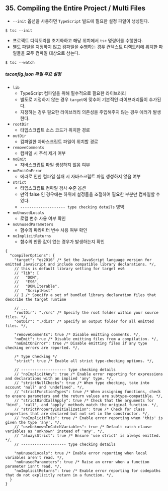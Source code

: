 
## 35. Compiling the Entire Project / Multi Files

* `--init` 옵션을 사용하면 `TypeScript` 빌드에 필요한 설정 파일이 생성된다.

```
$ tsc --init
```

* 프로젝트 디렉토리를 초기화하고 해당 위치에서 `tsc` 명령어를 수행한다.
* 별도 파일을 지정하지 않고 컴파일을 수행하는 경우 컨텍스트 디렉토리에 위치한 파일들을 모두 컴파일 대상으로 삼는다.

```
$ tsc --watch
```

##### tsconfig.json 파일 주요 설정

* `lib` 
    * TypeScript 컴파일을 위해 필수적으로 필요한 라이브러리
    * 별도로 지정하지 않는 경우 `target`에 맞추어 기본적인 라이브러리들이 추가된다.
    * 지정하는 경우 필요한 라이브러리 의존성을 주입해주지 않는 경우 에러가 발생한다.
* `rootDir`
    * 타입스크립트 소스 코드가 위치한 경로
* `outDir`
    * 컴파일한 자바스크립트 파일이 위치할 경로
* `removeComments`
    * 컴파일 시 주석 제거 여부
* `noEmit`
    * 자바스크립트 파일 생성하지 않음 여부
* `noEmitOnError`
    * 에러로 인한 컴파일 실패 시 자바스크립트 파일 생성하지 않음 여부
* `strict`
    * 타입스크립트 컴파일 검사 수준 옵션
    * 만약 false 인 경우에는 하위에 설정들을 조절하여 필요한 부분만 컴파일할 수 있다.
    * `-------------------- type checking details` 영역
* `noUnusedLocals`
    * 로컬 변수 사용 여부 확인
* `noUnusedParameters`
    * 함수의 파라미터 변수 사용 여부 확인
* `noImplicitReturns`
    * 함수의 반환 값이 없는 경우가 발생하는지 확인

```json{
{
  "compilerOptions": {
    "target": "es2016" /* Set the JavaScript language version for emitted JavaScript and include compatible library declarations. */,
    // this is default library setting for target es6
    // "lib": [
    //   "DOM",
    //   "ES6",
    //   "DOM.Iterable",
    //   "ScriptHost"
    // ] /* Specify a set of bundled library declaration files that describe the target runtime 
    
    // ...
    "rootDir": "./src" /* Specify the root folder within your source files. */,
    "outDir": "./dist" /* Specify an output folder for all emitted files. */,

    "removeComments": true /* Disable emitting comments. */,
    "noEmit": true /* Disable emitting files from a compilation. */,
    "noEmitOnError": true /* Disable emitting files if any type checking errors are reported. */,

    /* Type Checking */
    "strict": true /* Enable all strict type-checking options. */,

    // -------------------- type checking details
    // "noImplicitAny": true /* Enable error reporting for expressions and declarations with an implied 'any' type. */,
    // "strictNullChecks": true /* When type checking, take into account 'null' and 'undefined'. */,
    // "strictFunctionTypes": true /* When assigning functions, check to ensure parameters and the return values are subtype-compatible. */,
    // "strictBindCallApply": true /* Check that the arguments for 'bind', 'call', and 'apply' methods match the original function. */,
    // "strictPropertyInitialization": true /* Check for class properties that are declared but not set in the constructor. */,
    // "noImplicitThis": true /* Enable error reporting when 'this' is given the type 'any'. */,
    // "useUnknownInCatchVariables": true /* Default catch clause variables as 'unknown' instead of 'any'. */,
    // "alwaysStrict": true /* Ensure 'use strict' is always emitted. */,
    // -------------------- type checking details

    "noUnusedLocals": true /* Enable error reporting when local variables aren't read. */,
    "noUnusedParameters": true /* Raise an error when a function parameter isn't read. */,
    "noImplicitReturns": true /* Enable error reporting for codepaths that do not explicitly return in a function. */,
  }
}
```